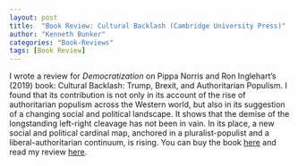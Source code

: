 ```yaml
---
layout: post
title:  "Book Review: Cultural Backlash (Cambridge University Press)"
author: "Kenneth Bunker"
categories: "Book-Reviews"
tags: [Book Review]
---
```


I wrote a review for *Democratization* on Pippa Norris and Ron Inglehart’s (2019) book: Cultural Backlash: Trump, Brexit, and Authoritarian Populism. I found that its contribution is not only in its account of the rise of authoritarian populism across the Western world, but also in its suggestion of a changing social and political landscape. It shows that the demise of the longstanding left-right cleavage has not been in vain. In its place, a new social and political cardinal map, anchored in a pluralist-populist and a liberal-authoritarian continuum, is rising. You can buy the book [here](https://www.amazon.com/Cultural-Backlash-Brexit-Authoritarian-Populism/dp/1108444423/) and read my review [here](https://www.tandfonline.com/doi/full/10.1080/13510347.2019.1601705).
